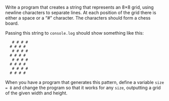 Write a program that creates a string that represents an 8×8 grid, using newline characters to separate lines. At each position of the grid there is either a space or a “#” character. The characters should form a chess board.

Passing this string to ```console.log``` should show something like this:
```
   # # # #
  # # # #
   # # # #
  # # # #
   # # # #
  # # # #
   # # # #
  # # # #
```
When you have a program that generates this pattern, define a variable ```size = 8``` and change the program so that it works for any ```size```, outputting a grid of the given width and height.
